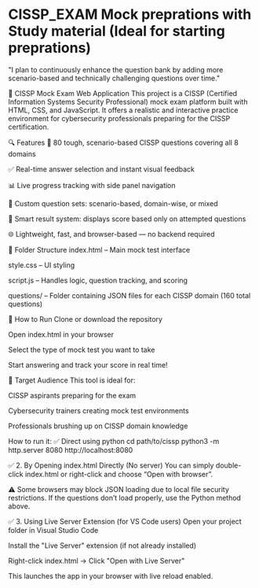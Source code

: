 # CISSP_EXAM Mock preprations with Study material (Ideal for starting preprations)
"I plan to continuously enhance the question bank by adding more scenario-based and technically challenging questions over time."

📘 CISSP Mock Exam Web Application
This project is a CISSP (Certified Information Systems Security Professional) mock exam platform built with HTML, CSS, and JavaScript. It offers a realistic and interactive practice environment for cybersecurity professionals preparing for the CISSP certification.

🔍 Features
🧠 80 tough, scenario-based CISSP questions covering all 8 domains

✅ Real-time answer selection and instant visual feedback

📊 Live progress tracking with side panel navigation

🧾 Custom question sets: scenario-based, domain-wise, or mixed

📝 Smart result system: displays score based only on attempted questions

🌐 Lightweight, fast, and browser-based — no backend required

📂 Folder Structure
index.html – Main mock test interface

style.css – UI styling

script.js – Handles logic, question tracking, and scoring

questions/ – Folder containing JSON files for each CISSP domain (160 total questions)

🚀 How to Run
Clone or download the repository

Open index.html in your browser

Select the type of mock test you want to take

Start answering and track your score in real time!

🎯 Target Audience
This tool is ideal for:

CISSP aspirants preparing for the exam

Cybersecurity trainers creating mock test environments

Professionals brushing up on CISSP domain knowledge


How to run it:
✅ Direct using python
cd path/to/cissp
python3 -m http.server 8080
http://localhost:8080

✅ 2. By Opening index.html Directly (No server)
You can simply double-click index.html or right-click and choose “Open with browser”.

⚠️ Some browsers may block JSON loading due to local file security restrictions. If the questions don’t load properly, use the Python method above.

✅ 3. Using Live Server Extension (for VS Code users)
Open your project folder in Visual Studio Code

Install the "Live Server" extension (if not already installed)

Right-click index.html → Click "Open with Live Server"

This launches the app in your browser with live reload enabled.
